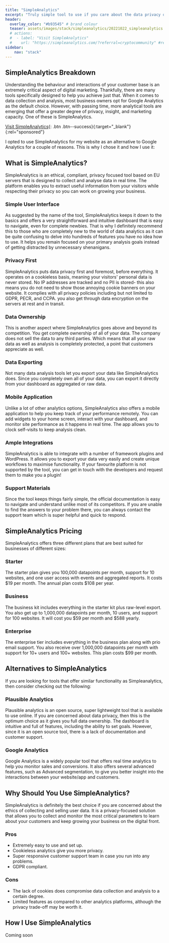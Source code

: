 ```yaml
---
title: "SimpleAnalytics"
excerpt: "Truly simple tool to use if you care about the data privacy of your visitors and want to comply with GDPR automatically."
header:
  overlay_color: "#b93545" # brand colour
  teaser: assets/images/stack/simpleanalytics/20221022_simpleanalytics.png
  # actions:
  #  - label: "Visit SimpleAnalytics"
  #    url: "https://simpleanalytics.com/?referral=cryptocommunity" #referral link
sidebar:
    nav: "stack"
---
```


## SimpleAnalytics Breakdown

Understanding the behaviour and interactions of your customer base is an extremely critical aspect of digital marketing. Thankfully, there are many tools specifically designed to help you achieve just that. When it comes to data collection and analysis, most business owners opt for Google Analytics as the default choice. However, with passing time, more analytical tools are emerging that offer a greater degree of privacy, insight, and marketing capacity. One of these is SimpleAnalytics.

[Visit SimpleAnalytics](https://simpleanalytics.com/?referral=cryptocommunity){: .btn .btn--success}{:target="_blank"}{:rel="sponsored"}

I opted to use SimpleAnalytics for my website as an alternative to Google Analytics for a couple of reasons. This is why I chose it and how I use it:

## What is SimpleAnalytics?

SimpleAnalytics is an ethical, compliant, privacy focused tool based on EU servers that is designed to collect and analyse data in real time. The platform enables you to extract useful information from your visitors while respecting their privacy so you can work on growing your business.

### Simple User Interface

As suggested by the name of the tool, SimpleAnalytics keeps it down to the basics and offers a very straightforward and intuitive dashboard that is easy to navigate, even for complete newbies. That is why I definitely recommend this to those who are completely new to the world of data analytics as it can be quite confusing to delve into hundreds of features you have no idea how to use. It helps you remain focused on your primary analysis goals instead of getting distracted by unnecessary shenanigans. 

### Privacy First

SimpleAnalytics puts data privacy first and foremost, before everything. It operates on a cookieless basis, meaning your visitors' personal data is never stored. No IP addresses are tracked and no PII is stored- this also means you do not need to show those annoying cookie banners on your website. It complies with all privacy policies including but not limited to GDPR, PECR, and CCPA. you also get through data encryption on the servers at rest and in transit. 

### Data Ownership

This is another aspect where SimpleAnalytics goes above and beyond its competition. You get complete ownership of all of your data. The company does not sell the data to any third parties. Which means that all your raw data as well as analysis is completely protected, a point that customers appreciate as well. 

### Data Exporting

Not many data analysis tools let you export your data like SimpleAnalytics does. Since you completely own all of your data, you can export it directly from your dashboard as aggregated or raw data.

### Mobile Application

Unlike a lot of other analytics options, SimpleAnalytics also offers a mobile application to help you keep track of your performance remotely. You can add widgets to your home screen, interact with your dashboard, and monitor site performance as it happens in real time. The app allows you to clock self-visits to keep analysis clean. 

### Ample Integrations

SimpleAnalytics is able to integrate with a number of framework plugins and WordPress. It allows you to export your data very easily and create unique workflows to maximise functionality. If your favourite platform is not supported by the tool, you can get in touch with the developers and request them to make you a plugin!

### Support Materials

Since the tool keeps things fairly simple, the official documentation is easy to navigate and understand unlike most of its competitors. If you are unable to find the answers to your problem there, you can always contact the support team which is super helpful and quick to respond.

## SimpleAnalytics Pricing 

SimpleAnalytics offers three different plans that are best suited for businesses of different sizes:

### Starter 

The starter plan gives you 100,000 datapoints per month, support for 10 websites, and one user access with events and aggregated reports. It costs $19 per month. The annual plan costs $108 per year.

### Business 

The business kit includes everything in the starter kit plus raw-level export. You also get up to 1,000,000 datapoints per month, 10 users, and support for 100 websites. It will cost you $59 per month and $588 yearly. 

### Enterprise 

The enterprise tier includes everything in the business plan along with prio email support. You also receive over 1,000,000 datapoints per month with support for 10+ users and 100+ websites. This plan costs $99 per month.

## Alternatives to SimpleAnalytics

If you are looking for tools that offer similar functionality as Simpleanalytics, then consider checking out the following:

### Plausible Analytics

Plausible analytics is an open source, super lightweight tool that is available to use online. If you are concerned about data privacy, then this is the optimum choice as it gives you full data ownership. The dashboard is intuitive and full of features, including the ability to set goals. However, since it is an open source tool, there is a lack of documentation and customer support. 

### Google Analytics

Google Analytics is a widely popular tool that offers real time analytics to help you monitor sales and conversions. It also offers several advanced features, such as Advanced segmentation, to give you better insight into the interactions between your website/app and customers.

## Why Should You Use SimpleAnalytics?

SimpleAnalytics is definitely the best choice if you are concerned about the ethics of collecting and selling user data. It is a privacy-focused solution that allows you to collect and monitor the most critical parameters to learn about your customers and keep growing your business on the digital front. 

### Pros 

* Extremely easy to use and set up.
* Cookieless analytics give you more privacy. 
* Super responsive customer support team in case you run into any problems. 
* GDPR compliant.

### Cons 

* The lack of cookies does compromise data collection and analysis to a certain degree. 
* Limited features as compared to other analytics platforms, although the privacy trade-off may be worth it.

## How I Use SimpleAnalytics

> 
Coming soon

